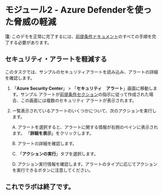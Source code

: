 ﻿# モジュール2 - Azure Defenderを使った脅威の軽減

**注**: このデモを正常に完了するには、[前提条件ドキュメント](00-prerequisites.md)のすべての手順を完了する必要があります。 

## セキュリティ・アラートを軽減する

このタスクでは、サンプルのセキュリティアラートを読み込み、アラートの詳細を確認します。

1. 「**Azure Security Center**」 > 「**セキュリティ　アラート**」画面に移動します。サンプル アラートが[前提条件セクション](00-prerequisites.md#Deploy-sample-alerts-for-Demo-in-Module-2)の指示に従って作成された場合、この画面には複数のセキュリティ アラートが表示されます。

9. 一覧表示されているアラートのいくつかについて、次のアクションを実行します。

    A. アラートを選択すると、アラートに関する情報が右側のペインに表示されます。  「**詳細を表示**」をクリックします。

    B. アラートの詳細を確認します。

    C. 「**アクションの実行**」タブを選択します。

    D. アクション実行情報を確認します。アラートのタイプに応じてアクションを実行できるボタンに注意してください。

## これでラボは終了です。

